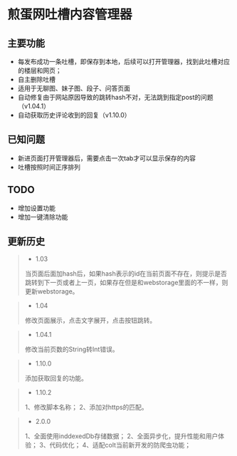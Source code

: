 # 煎蛋网吐槽内容管理器

## 主要功能
* 每发布成功一条吐槽，即保存到本地，后续可以打开管理器，找到此吐槽对应的楼层和网页；
* 自主删除吐槽
* 适用于无聊图、妹子图、段子、问答页面
* 自动修复由于网站原因导致的跳转hash不对，无法跳到指定post的问题（v1.04.1）
* 自动获取历史评论收到的回复（v1.10.0）

## 已知问题
* 新进页面打开管理器后，需要点击一次tab才可以显示保存的内容
* 吐槽按照时间正序排列

## TODO
* 增加设置功能
* 增加一键清除功能

## 更新历史
> * 1.03
>
> 当页面后面加hash后，如果hash表示的id在当前页面不存在，则提示是否跳转到下一页或者上一页，如果存在但是和webstorage里面的不一样，则更新webstorage。

> * 1.04
>
> 修改页面展示，点击文字展开，点击按钮跳转。

> * 1.04.1
>
> 修改当前页数的String转Int错误。

> * 1.10.0
>
> 添加获取回复的功能。

> * 1.10.2
>
> 1、修改脚本名称；
> 2、添加对https的匹配。

> * 2.0.0
>
> 1、全面使用inddexedDb存储数据；
> 2、全面异步化，提升性能和用户体验；
> 3、代码优化；
> 4、适配colt当前新开发的防爬虫功能；
